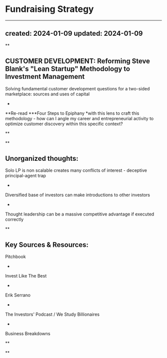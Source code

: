 # Fundraising Strategy

---
created: 2024-01-09
updated: 2024-01-09
---

**

**CUSTOMER DEVELOPMENT**: Reforming Steve Blank's "Lean Startup" Methodology to Investment Management
- 
Solving fundamental customer development questions for a two-sided marketplace: sources and uses of capital

- 
**Re-read ***Four Steps to Epiphany *with this lens to craft this methodology - how can I angle my career and entrepreneurial activity to optimize customer discovery within this specific context?

**

**

Unorganized thoughts:
- 
Solo LP is non scalable creates many conflicts of interest - deceptive principal-agent trap

- 
Diversified base of investors can make introductions to other investors

- 
Thought leadership can be a massive competitive advantage if executed correctly

**

Key Sources & Resources:
- 
Pitchbook

- 
Invest Like The Best

- 
Erik Serrano

- 
The Investors' Podcast / We Study Billionaires

- 
Business Breakdowns 

**

**